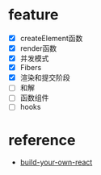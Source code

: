 # feature
- [x] createElement函数
- [x] render函数
- [x] 并发模式
- [x] Fibers
- [x] 渲染和提交阶段
- [ ] 和解
- [ ] 函数组件
- [ ] hooks
# reference
- [build-your-own-react](https://pomb.us/build-your-own-react/)